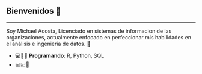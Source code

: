 ## Bienvenidos 🙌
---
Soy Michael Acosta, Licenciado en sistemas de informacion de las organizaciones, actualmente enfocado en perfeccionar mis habilidades en el análisis e ingeniería de datos. 👋
- :computer:👨‍💻 **Programando**: R, Python, SQL
- 📊📈📁 
<!--
**jetmike01/jetmike01** is a ✨ _special_ ✨ repository because its `README.md` (this file) appears on your GitHub profile.

Here are some ideas to get you started:

- 🔭 I’m currently working on ...
- 🌱 I’m currently learning ...
- 👯 I’m looking to collaborate on ...
- 🤔 I’m looking for help with ...
- 💬 Ask me about ...
- 📫 How to reach me: ...
- 😄 Pronouns: ...
- ⚡ Fun fact: ...
-->

